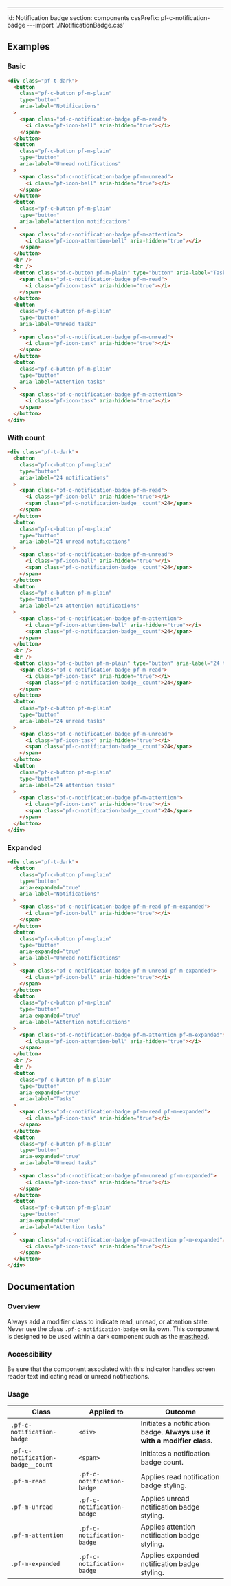 ---
id: Notification badge
section: components
cssPrefix: pf-c-notification-badge
---import './NotificationBadge.css'

## Examples

### Basic

```html
<div class="pf-t-dark">
  <button
    class="pf-c-button pf-m-plain"
    type="button"
    aria-label="Notifications"
  >
    <span class="pf-c-notification-badge pf-m-read">
      <i class="pf-icon-bell" aria-hidden="true"></i>
    </span>
  </button>
  <button
    class="pf-c-button pf-m-plain"
    type="button"
    aria-label="Unread notifications"
  >
    <span class="pf-c-notification-badge pf-m-unread">
      <i class="pf-icon-bell" aria-hidden="true"></i>
    </span>
  </button>
  <button
    class="pf-c-button pf-m-plain"
    type="button"
    aria-label="Attention notifications"
  >
    <span class="pf-c-notification-badge pf-m-attention">
      <i class="pf-icon-attention-bell" aria-hidden="true"></i>
    </span>
  </button>
  <br />
  <br />
  <button class="pf-c-button pf-m-plain" type="button" aria-label="Tasks">
    <span class="pf-c-notification-badge pf-m-read">
      <i class="pf-icon-task" aria-hidden="true"></i>
    </span>
  </button>
  <button
    class="pf-c-button pf-m-plain"
    type="button"
    aria-label="Unread tasks"
  >
    <span class="pf-c-notification-badge pf-m-unread">
      <i class="pf-icon-task" aria-hidden="true"></i>
    </span>
  </button>
  <button
    class="pf-c-button pf-m-plain"
    type="button"
    aria-label="Attention tasks"
  >
    <span class="pf-c-notification-badge pf-m-attention">
      <i class="pf-icon-task" aria-hidden="true"></i>
    </span>
  </button>
</div>

```

### With count

```html
<div class="pf-t-dark">
  <button
    class="pf-c-button pf-m-plain"
    type="button"
    aria-label="24 notifications"
  >
    <span class="pf-c-notification-badge pf-m-read">
      <i class="pf-icon-bell" aria-hidden="true"></i>
      <span class="pf-c-notification-badge__count">24</span>
    </span>
  </button>
  <button
    class="pf-c-button pf-m-plain"
    type="button"
    aria-label="24 unread notifications"
  >
    <span class="pf-c-notification-badge pf-m-unread">
      <i class="pf-icon-bell" aria-hidden="true"></i>
      <span class="pf-c-notification-badge__count">24</span>
    </span>
  </button>
  <button
    class="pf-c-button pf-m-plain"
    type="button"
    aria-label="24 attention notifications"
  >
    <span class="pf-c-notification-badge pf-m-attention">
      <i class="pf-icon-attention-bell" aria-hidden="true"></i>
      <span class="pf-c-notification-badge__count">24</span>
    </span>
  </button>
  <br />
  <br />
  <button class="pf-c-button pf-m-plain" type="button" aria-label="24 tasks">
    <span class="pf-c-notification-badge pf-m-read">
      <i class="pf-icon-task" aria-hidden="true"></i>
      <span class="pf-c-notification-badge__count">24</span>
    </span>
  </button>
  <button
    class="pf-c-button pf-m-plain"
    type="button"
    aria-label="24 unread tasks"
  >
    <span class="pf-c-notification-badge pf-m-unread">
      <i class="pf-icon-task" aria-hidden="true"></i>
      <span class="pf-c-notification-badge__count">24</span>
    </span>
  </button>
  <button
    class="pf-c-button pf-m-plain"
    type="button"
    aria-label="24 attention tasks"
  >
    <span class="pf-c-notification-badge pf-m-attention">
      <i class="pf-icon-task" aria-hidden="true"></i>
      <span class="pf-c-notification-badge__count">24</span>
    </span>
  </button>
</div>

```

### Expanded

```html
<div class="pf-t-dark">
  <button
    class="pf-c-button pf-m-plain"
    type="button"
    aria-expanded="true"
    aria-label="Notifications"
  >
    <span class="pf-c-notification-badge pf-m-read pf-m-expanded">
      <i class="pf-icon-bell" aria-hidden="true"></i>
    </span>
  </button>
  <button
    class="pf-c-button pf-m-plain"
    type="button"
    aria-expanded="true"
    aria-label="Unread notifications"
  >
    <span class="pf-c-notification-badge pf-m-unread pf-m-expanded">
      <i class="pf-icon-bell" aria-hidden="true"></i>
    </span>
  </button>
  <button
    class="pf-c-button pf-m-plain"
    type="button"
    aria-expanded="true"
    aria-label="Attention notifications"
  >
    <span class="pf-c-notification-badge pf-m-attention pf-m-expanded">
      <i class="pf-icon-attention-bell" aria-hidden="true"></i>
    </span>
  </button>
  <br />
  <br />
  <button
    class="pf-c-button pf-m-plain"
    type="button"
    aria-expanded="true"
    aria-label="Tasks"
  >
    <span class="pf-c-notification-badge pf-m-read pf-m-expanded">
      <i class="pf-icon-task" aria-hidden="true"></i>
    </span>
  </button>
  <button
    class="pf-c-button pf-m-plain"
    type="button"
    aria-expanded="true"
    aria-label="Unread tasks"
  >
    <span class="pf-c-notification-badge pf-m-unread pf-m-expanded">
      <i class="pf-icon-task" aria-hidden="true"></i>
    </span>
  </button>
  <button
    class="pf-c-button pf-m-plain"
    type="button"
    aria-expanded="true"
    aria-label="Attention tasks"
  >
    <span class="pf-c-notification-badge pf-m-attention pf-m-expanded">
      <i class="pf-icon-task" aria-hidden="true"></i>
    </span>
  </button>
</div>

```

## Documentation

### Overview

Always add a modifier class to indicate read, unread, or attention state. Never use the class `.pf-c-notification-badge` on its own. This component is designed to be used within a dark component such as the [masthead](/components/masthead).

### Accessibility

Be sure that the component associated with this indicator handles screen reader text indicating read or unread notifications.

### Usage

| Class                             | Applied to                 | Outcome                                                                  |
| --------------------------------- | -------------------------- | ------------------------------------------------------------------------ |
| `.pf-c-notification-badge`        | `<div>`                    | Initiates a notification badge. **Always use it with a modifier class.** |
| `.pf-c-notification-badge__count` | `<span>`                   | Initiates a notification badge count.                                    |
| `.pf-m-read`                      | `.pf-c-notification-badge` | Applies read notification badge styling.                                 |
| `.pf-m-unread`                    | `.pf-c-notification-badge` | Applies unread notification badge styling.                               |
| `.pf-m-attention`                 | `.pf-c-notification-badge` | Applies attention notification badge styling.                            |
| `.pf-m-expanded`                  | `.pf-c-notification-badge` | Applies expanded notification badge styling.                             |
